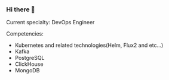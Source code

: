 ### Hi there 👋

Current specialty: DevOps Engineer

Competencies:

* Kubernetes and related technologies(Helm, Flux2 and etc...)
* Kafka
* PostgreSQL
* ClickHouse
* MongoDB
